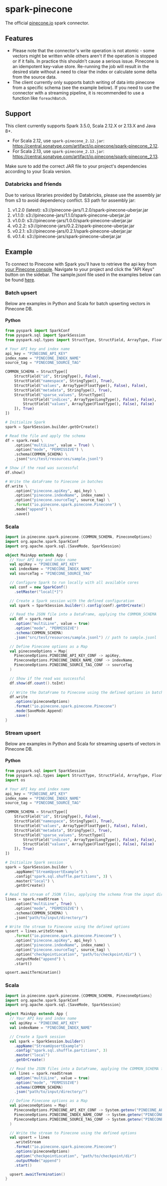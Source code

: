 # spark-pinecone
The official [pinecone.io](https://pinecone.io) spark connector.

## Features
- Please note that the connector's write operation is not atomic - some vectors might be written while others aren't if the operation is stopped or if it fails. 
In practice this shouldn't cause a serious issue. Pinecone is an idempotent key-value store. Re-running the job will result in the desired state without a need to clear the index or calculate some delta from the source data.
- The client currently only supports batch writing of data into pinecone from a specific schema (see the example below).
If you need to use the connector with a streaming pipeline, it is recommended to use a function like `foreachBatch`.

## Support
This client currently supports Spark 3.5.0, Scala 2.12.X or 2.13.X and Java 8+.
- For Scala 2.12, use `spark-pinecone_2.12.jar`: https://central.sonatype.com/artifact/io.pinecone/spark-pinecone_2.12.
- For Scala 2.13, use `spark-pinecone_2.13.jar`: https://central.sonatype.com/artifact/io.pinecone/spark-pinecone_2.13.

Make sure to add the correct JAR file to your project's dependencies according to your Scala version.

### Databricks and friends
Due to various libraries provided by Databricks, please use the assembly jar from s3 to avoid dependency conflict.
S3 path for assembly jar:
1. v1.2.0 (latest): s3://pinecone-jars/1.2.0/spark-pinecone-uberjar.jar
2. v1.1.0: s3://pinecone-jars/1.1.0/spark-pinecone-uberjar.jar
3. v1.0.0: s3://pinecone-jars/1.0.0/spark-pinecone-uberjar.jar 
4. v0.2.2: s3://pinecone-jars/0.2.2/spark-pinecone-uberjar.jar
5. v0.2.1: s3://pinecone-jars/0.2.1/spark-pinecone-uberjar.jar
6. v0.1.4: s3://pinecone-jars/spark-pinecone-uberjar.jar

## Example
To connect to Pinecone with Spark you'll have to retrieve the api key from [your Pinecone console](https://app.pinecone.io). 
Navigate to your project and click the "API Keys" button on the sidebar. The sample.jsonl file used in the examples below
can be found [here](https://github.com/pinecone-io/spark-pinecone/blob/main/src/it/resources/sample.jsonl).

### Batch upsert
Below are examples in Python and Scala for batch upserting vectors in Pinecone DB.

#### Python
```python
from pyspark import SparkConf
from pyspark.sql import SparkSession
from pyspark.sql.types import StructType, StructField, ArrayType, FloatType, StringType, LongType

# Your API key and index name
api_key = "PINECONE_API_KEY"
index_name = "PINECONE_INDEX_NAME"
source_tag = "PINECONE_SOURCE_TAG"

COMMON_SCHEMA = StructType([
    StructField("id", StringType(), False),
    StructField("namespace", StringType(), True),
    StructField("values", ArrayType(FloatType(), False), False),
    StructField("metadata", StringType(), True),
    StructField("sparse_values", StructType([
        StructField("indices", ArrayType(LongType(), False), False),
        StructField("values", ArrayType(FloatType(), False), False)
    ]), True)
])

# Initialize Spark
spark = SparkSession.builder.getOrCreate()

# Read the file and apply the schema
df = spark.read \
    .option("multiLine", value = True) \
    .option("mode", "PERMISSIVE") \
    .schema(COMMON_SCHEMA) \
    .json("src/test/resources/sample.jsonl")

# Show if the read was successful
df.show()

# Write the dataFrame to Pinecone in batches 
df.write \
    .option("pinecone.apiKey", api_key) \
    .option("pinecone.indexName", index_name) \
    .option("pinecone.sourceTag", source_tag) \
    .format("io.pinecone.spark.pinecone.Pinecone") \
    .mode("append") \
    .save()
```

### Scala
```scala
import io.pinecone.spark.pinecone.{COMMON_SCHEMA, PineconeOptions}
import org.apache.spark.SparkConf
import org.apache.spark.sql.{SaveMode, SparkSession}

object MainApp extends App {
  // Your API key and index name
  val apiKey = "PINECONE_API_KEY"
  val indexName = "PINECONE_INDEX_NAME"
  val sourceTag = "PINECONE_SOURCE_TAG"

  // Configure Spark to run locally with all available cores
  val conf = new SparkConf()
    .setMaster("local[*]")

  // Create a Spark session with the defined configuration
  val spark = SparkSession.builder().config(conf).getOrCreate()

  // Read the JSON file into a DataFrame, applying the COMMON_SCHEMA
  val df = spark.read
    .option("multiLine", value = true)
    .option("mode", "PERMISSIVE")
    .schema(COMMON_SCHEMA)
    .json("src/test/resources/sample.jsonl") // path to sample.jsonl

  // Define Pinecone options as a Map
  val pineconeOptions = Map(
    PineconeOptions.PINECONE_API_KEY_CONF -> apiKey,
    PineconeOptions.PINECONE_INDEX_NAME_CONF -> indexName,
    PineconeOptions.PINECONE_SOURCE_TAG_CONF -> sourceTag
  )

  // Show if the read was successful
  df.show(df.count().toInt)
  
  // Write the DataFrame to Pinecone using the defined options in batches
  df.write
    .options(pineconeOptions)
    .format("io.pinecone.spark.pinecone.Pinecone")
    .mode(SaveMode.Append)
    .save()
}
```


### Stream upsert
Below are examples in Python and Scala for streaming upserts of vectors in Pinecone DB.

#### Python
```python
from pyspark.sql import SparkSession
from pyspark.sql.types import StructType, StructField, ArrayType, FloatType, StringType, LongType
import os

# Your API key and index name
api_key = "PINECONE_API_KEY"
index_name = "PINECONE_INDEX_NAME"
source_tag = "PINECONE_SOURCE_TAG"

COMMON_SCHEMA = StructType([
    StructField("id", StringType(), False),
    StructField("namespace", StringType(), True),
    StructField("values", ArrayType(FloatType(), False), False),
    StructField("metadata", StringType(), True),
    StructField("sparse_values", StructType([
        StructField("indices", ArrayType(LongType(), False), False),
        StructField("values", ArrayType(FloatType(), False), False)
    ]), True)
])

# Initialize Spark session
spark = SparkSession.builder \
    .appName("StreamUpsertExample") \
    .config("spark.sql.shuffle.partitions", 3) \
    .master("local") \
    .getOrCreate()

# Read the stream of JSON files, applying the schema from the input directory
lines = spark.readStream \
    .option("multiLine", True) \
    .option("mode", "PERMISSIVE") \
    .schema(COMMON_SCHEMA) \
    .json("path/to/input/directory/")

# Write the stream to Pinecone using the defined options
upsert = lines.writeStream \
    .format("io.pinecone.spark.pinecone.Pinecone") \
    .option("pinecone.apiKey", api_key) \
    .option("pinecone.indexName", index_name) \
    .option("pinecone.sourceTag", source_tag) \
    .option("checkpointLocation", "path/to/checkpoint/dir") \
    .outputMode("append") \
    .start()

upsert.awaitTermination()
```

### Scala
```scala
import io.pinecone.spark.pinecone.{COMMON_SCHEMA, PineconeOptions}
import org.apache.spark.SparkConf
import org.apache.spark.sql.{SaveMode, SparkSession}

object MainApp extends App {
  // Your API key and index name
  val apiKey = "PINECONE_API_KEY"
  val indexName = "PINECONE_INDEX_NAME"

  // Create a Spark session
  val spark = SparkSession.builder()
    .appName("StreamUpsertExample")
    .config("spark.sql.shuffle.partitions", 3)
    .master("local")
    .getOrCreate()

  // Read the JSON files into a DataFrame, applying the COMMON_SCHEMA from input directory
  val lines = spark.readStream
    .option("multiLine", value = true)
    .option("mode", "PERMISSIVE")
    .schema(COMMON_SCHEMA)
    .json("path/to/input/directory/")

  // Define Pinecone options as a Map
  val pineconeOptions = Map(
    PineconeOptions.PINECONE_API_KEY_CONF -> System.getenv("PINECONE_API_KEY"),
    PineconeOptions.PINECONE_INDEX_NAME_CONF -> System.getenv("PINECONE_INDEX"),
    PineconeOptions.PINECONE_SOURCE_TAG_CONF -> System.getenv("PINECONE_SOURCE_TAG")
  )

  // Write the stream to Pinecone using the defined options
  val upsert = lines
    .writeStream
    .format("io.pinecone.spark.pinecone.Pinecone")
    .options(pineconeOptions)
    .option("checkpointLocation", "path/to/checkpoint/dir")
    .outputMode("append")
    .start()

  upsert.awaitTermination()
}
```
